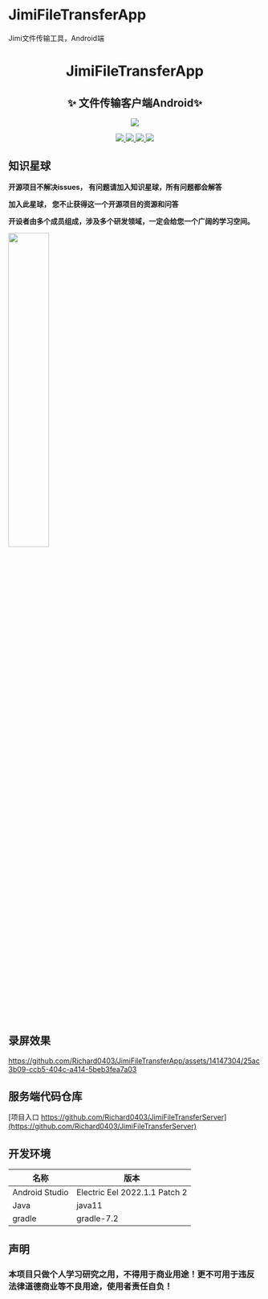 # JimiFileTransferApp
Jimi文件传输工具，Android端

<h1 align="center">JimiFileTransferApp</h1>

<p align="center"><h2 align="center">✨ 文件传输客户端Android✨</h2></p>
<p align="center">
<a href="https://github.com/Richard0403/JimiFileTransferApp/LICENSE">
<img src="https://img.shields.io/badge/license-MIT-blue.svg">
</a>
</p>
<p align="center">
<a href="https://github.com/Richard0403/JimiFileTransferApp">
<img src="https://img.shields.io/github/stars/Richard0403/JimiFileTransferApp?style=social">
</a>
<a href="https://github.com/Richard0403/JimiFileTransferApp">
<img src="https://img.shields.io/github/forks/Richard0403/JimiFileTransferApp?style=social">
</a>
<a href="https://github.com/Richard0403/JimiFileTransferApp">
<img src="https://img.shields.io/github/issues/Richard0403/JimiFileTransferApp?style=social">
</a>
<a href="https://github.com/Richard0403/JimiFileTransferApp">
<img src="https://img.shields.io/github/issues-closed/Richard0403/JimiFileTransferApp?style=social">
</a></p>

## 知识星球
**开源项目不解决issues， 有问题请加入知识星球，所有问题都会解答**

**加入此星球， 您不止获得这一个开源项目的资源和问答**

**开设者由多个成员组成，涉及多个研发领域，一定会给您一个广阔的学习空间。**

<img  src="https://github.com/Richard0403/dy-auto/assets/14147304/a0ad00a5-f2f5-4ae8-93ce-9622374dbd2a" width="40%" />


## 录屏效果


https://github.com/Richard0403/JimiFileTransferApp/assets/14147304/25ac3b09-ccb5-404c-a414-5beb3fea7a03


## 服务端代码仓库

[项目入口 https://github.com/Richard0403/JimiFileTransferServer](https://github.com/Richard0403/JimiFileTransferServer)

## 开发环境
| 名称             | 版本                  |
|----------------|---------------------|
| Android Studio         | Electric Eel 2022.1.1 Patch 2 | 
| Java | java11             |
| gradle        | gradle-7.2              |


## 声明
<h3>本项目只做个人学习研究之用，不得用于商业用途！更不可用于违反法律道德商业等不良用途，使用者责任自负！</h3>
